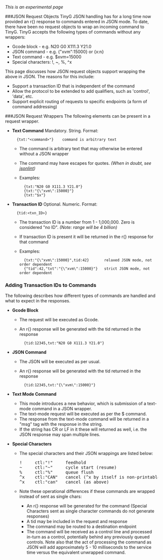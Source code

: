 _This is an experimental page_

###JSON Request Objects
TinyG JSON handling has for a long time now provided an r{} response to commands entered in JSON mode. To date, there have been no request objects to wrap an incoming command to TinyG. TinyG accepts the following types of commands without any wrappers:

- Gcode block - e.g. N20 G0 X111.3 Y21.0
- JSON command - e.g. {"xvm":15000} or {x:n}
- Text command - e.g. $xvm=15000
- Special characters:  !, ~, %, ^x

This page discusses how JSON request objects support wrapping the above in JSON. The reasons for this include:

- Support a transaction ID that is independent of the command
- Allow the protocol to be extended to add qualifiers, such as 'control', 'data', etc.
- Support explicit routing of requests to specific endpoints (a form of command addressing)

###JSON Request Wrappers
The following elements can be present in a request wrapper.

- **Text Command** Mandatory. String. Format:

        {txt:"<command>"}    command is arbitrary text

  - The command is arbitrary text that may otherwise be entered without a JSON wrapper
  - The command may have escapes for quotes. _(When in doubt, see [jsonlint](http://jsonlint.org/))_
  - Examples:

          {txt:"N20 G0 X111.3 Y21.0"}
          {txt:"{\"xvm\":15000}"}
          {txt:"$x"}

- **Transaction ID** Optional. Numeric. Format:

        {tid:<txn_ID>}

  - The transaction ID is a number from 1 - 1,000,000. Zero is considered "no ID". _(Note: range will be 4 billion)_
  - If transaction ID is present it will be returned in the r{} response for that command
  - Examples:

          {txt:"{\"xvm\":15000}",tid:42}       relaxed JSON mode, not order dependent
          {"tid":42,"txt":"{\"xvm\":15000}"}   strict JSON mode, not order dependent

### Adding Transaction IDs to Commands
The following describes how different types of commands are handled and what to expect in the responses.

- **Gcode Block**
  - The request will be executed as Gcode. 
  - An r{} response will be generated with the tid returned in the response

          {tid:12345,txt:"N20 G0 X111.3 Y21.0"}


- **JSON Command**
  - The JSON will be executed as per usual. 
  - An r{} response will be generated with the tid returned in the response

          {tid:12345,txt:"{\"xvm\":15000}"}


- **Text Mode Command**
  - This mode introduces a new behavior, which is submission of a text-mode command in a JSON wrapper. 
  - The text-mode request will be executed as per the $ command. 
  - The response from the text-mode command will be returned in a "msg" tag with the response in the string.
  - If the string has CR or LF in it these will returned as well, i.e. the JSON response may span multiple lines.

- **Special Characters**
  - The special characters and their JSON wrappings are listed below:

    <pre>
    !     ctl:"!"     feedhold
    ~     ctl:"~"     cycle start (resume)
    %     ctl:"%"     queue flush
    ^x    ctl:"CAN"   cancel (^x by itself is non-printable ASCII)
    ^x    ctl:"can"   cancel (as above)
    </pre>

  - Note these operational differences if these commands are wrapped instead of sent as single chars:
    - An r{} response will be generated for the command (Special Characters sent as single character commands do not generate responses)
    - A tid may be included in the request and response
    - The command may be routed to a destination endpoint
    - The command will be received as a control line and processed in-turn as a control, potentially behind any previously queued controls. Note also that the act of processing the command as JSON will add approximately 5 - 10 milliseconds to the service time versus the equivalent unwrapped command.
